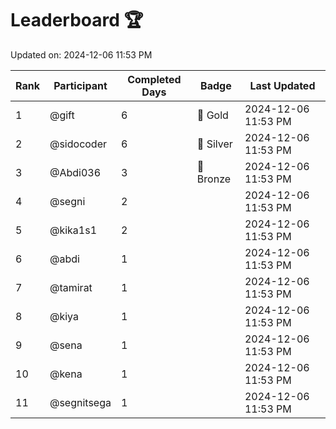 # Leaderboard 🏆

Updated on: 2024-12-06 11:53 PM

| Rank | Participant       | Completed Days | Badge      | Last Updated         |
|------|-------------------|----------------|------------|----------------------|
| 1    | @gift             | 6              | 🏅 Gold     | 2024-12-06 11:53 PM |
| 2    | @sidocoder        | 6              | 🥈 Silver   | 2024-12-06 11:53 PM |
| 3    | @Abdi036          | 3              | 🥉 Bronze   | 2024-12-06 11:53 PM |
| 4    | @segni            | 2              |            | 2024-12-06 11:53 PM |
| 5    | @kika1s1          | 2              |            | 2024-12-06 11:53 PM |
| 6    | @abdi             | 1              |            | 2024-12-06 11:53 PM |
| 7    | @tamirat          | 1              |            | 2024-12-06 11:53 PM |
| 8    | @kiya             | 1              |            | 2024-12-06 11:53 PM |
| 9    | @sena             | 1              |            | 2024-12-06 11:53 PM |
| 10   | @kena             | 1              |            | 2024-12-06 11:53 PM |
| 11   | @segnitsega       | 1              |            | 2024-12-06 11:53 PM |

